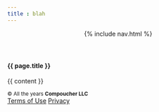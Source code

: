 ```yaml
---
title : blah
---
```

<!DOCTYPE html>
<html lang="en">
<head>
  <title>{{ page.title }}</title>
<meta name="description" content="Compoucher, Zach McArtor digital products">
  <meta charset="utf-8">
<meta http-equiv="X-UA-Compatible" content="IE=Edge">
<meta name="author" content="@zmcartor">
<meta name="viewport" content="width=device-width, initial-scale=1">
<link rel="stylesheet" href="https://unpkg.com/tachyons/css/tachyons.min.css">
</head>
<body class="w-100 sans-serif bg-white">
  <header class="cf ph3 ph5-ns pv3 w-50-ns pr4-ns">
    {% include nav.html %}
  </header>
 
 <article class="pa3 pa5-ns lh-copy">
  <h4 class="f2 f-subheadline-l lh-solid">{{ page.title }}</h4>
  <p class="measure lh-copy">
    {{ content }}
  </p>
</article>

 
 <footer class="pv4 ph3 ph5-m ph6-l mid-gray cb">
  <small class="f6 db tc">© All the years <b class="ttu">Compoucher LLC</b></small>
  <div class="tc mt3">
    <a href="/terms/"    title="Terms" class="f6 dib ph2 link mid-gray dim">Terms of Use</a>
    <a href="/privacy/"  title="Privacy" class="f6 dib ph2 link mid-gray dim">Privacy</a>
  </div>
</footer>
</body>
</html>
